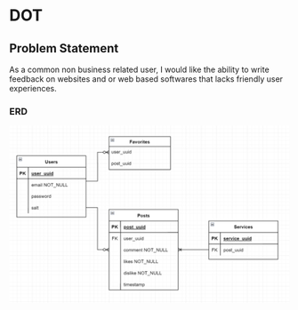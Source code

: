 # DOT

## Problem Statement 
As a common non business related user, I would like the ability to write feedback on websites and or web based softwares that lacks friendly user experiences. 

### ERD
![ERD](./design/erd.png) 
